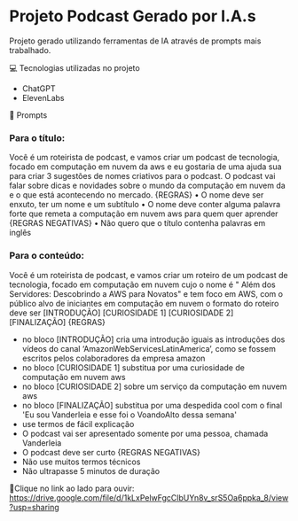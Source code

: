 # Projeto Podcast Gerado por I.A.s

Projeto gerado utilizando ferramentas de IA através de prompts mais trabalhado.

💻 Tecnologias utilizadas no projeto
- ChatGPT
- ElevenLabs

🧠 Prompts

### Para o título:
Você é um roteirista de podcast, e vamos criar um podcast de tecnologia, focado em computação em nuvem da aws e eu gostaria de uma ajuda sua para criar 3 sugestões
de nomes criativos para o podcast.
O podcast vai falar sobre dicas e novidades sobre o mundo da computação em nuvem da  e o que está acontecendo no mercado.
{REGRAS}
•	O nome deve ser enxuto, ter um nome e um subtítulo
•	O nome deve conter alguma palavra forte que remeta a computação em nuvem aws para quem quer aprender
{REGRAS NEGATIVAS}
•	Não quero que o título contenha palavras em inglês

### Para o conteúdo:

Você é um roteirista de podcast, e vamos criar um roteiro de um podcast de tecnologia, focado em computação em nuvem cujo o nome é " Além dos Servidores: Descobrindo a AWS para Novatos" e tem foco em AWS, 
com o público alvo de iniciantes em computação em nuvem 
o formato do roteiro deve ser [INTRODUÇÃO] [CURIOSIDADE 1] [CURIOSIDADE 2] [FINALIZAÇÃO]
{REGRAS}
- no bloco [INTRODUÇÃO] cria uma introdução iguais as introduções dos vídeos do canal ‘AmazonWebServicesLatinAmerica’, como se fossem escritos pelos colaboradores da empresa amazon
- no bloco [CURIOSIDADE 1] substitua por uma curiosidade de computação em nuvem aws
- no bloco [CURIOSIDADE 2] sobre um serviço da computação em nuvem aws
- no bloco [FINALIZAÇÃO] substitua por uma despedida cool com o final 'Eu sou Vanderleia e esse foi o VoandoAlto dessa semana'
- use termos de fácil explicação
-	O podcast vai ser apresentado somente por uma pessoa, chamada Vanderleia
- O podcast deve ser curto
{REGRAS NEGATIVAS}
- Não use muitos termos técnicos
- Não ultrapasse 5 minutos de duração


📕Clique no link ao lado para ouvir: https://drive.google.com/file/d/1kLxPelwFgcClbUYn8v_srS5Oa6ppka_8/view?usp=sharing
